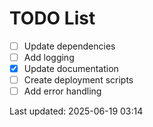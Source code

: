 # TODO List

- [ ] Update dependencies
- [ ] Add logging
- [x] Update documentation
- [ ] Create deployment scripts
- [ ] Add error handling

Last updated: 2025-06-19 03:14
